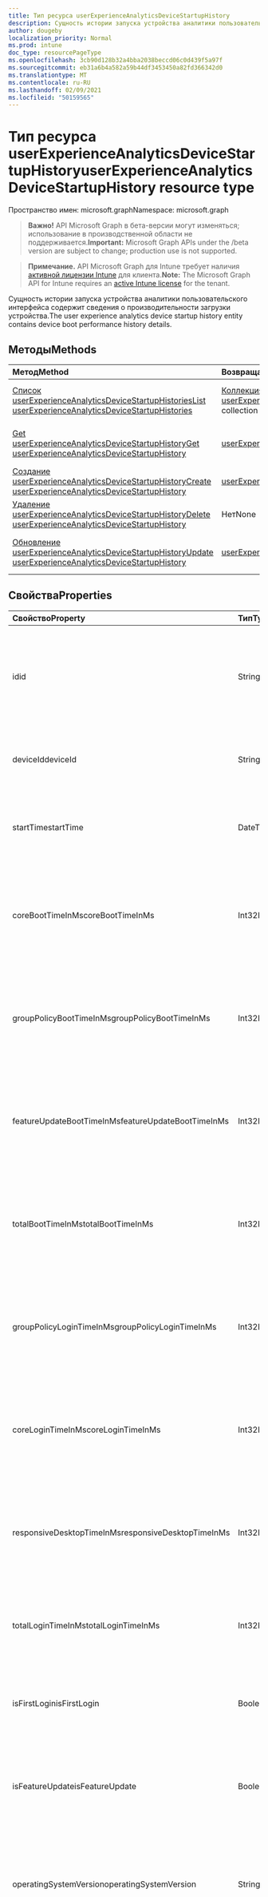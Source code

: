 ```yaml
---
title: Тип ресурса userExperienceAnalyticsDeviceStartupHistory
description: Сущность истории запуска устройства аналитики пользовательского интерфейса содержит сведения о производительности загрузки устройства.
author: dougeby
localization_priority: Normal
ms.prod: intune
doc_type: resourcePageType
ms.openlocfilehash: 3cb90d128b32a4bba2038beccd06c0d439f5a97f
ms.sourcegitcommit: eb31a6b4a582a59b44df3453450a82fd366342d0
ms.translationtype: MT
ms.contentlocale: ru-RU
ms.lasthandoff: 02/09/2021
ms.locfileid: "50159565"
---
```

# <a name="userexperienceanalyticsdevicestartuphistory-resource-type"></a><span data-ttu-id="76801-103">Тип ресурса userExperienceAnalyticsDeviceStartupHistory</span><span class="sxs-lookup"><span data-stu-id="76801-103">userExperienceAnalyticsDeviceStartupHistory resource type</span></span>

<span data-ttu-id="76801-104">Пространство имен: microsoft.graph</span><span class="sxs-lookup"><span data-stu-id="76801-104">Namespace: microsoft.graph</span></span>

> <span data-ttu-id="76801-105">**Важно!** API Microsoft Graph в бета-версии могут изменяться; использование в производственной области не поддерживается.</span><span class="sxs-lookup"><span data-stu-id="76801-105">**Important:** Microsoft Graph APIs under the /beta version are subject to change; production use is not supported.</span></span>

> <span data-ttu-id="76801-106">**Примечание.** API Microsoft Graph для Intune требует наличия [активной лицензии Intune](https://go.microsoft.com/fwlink/?linkid=839381) для клиента.</span><span class="sxs-lookup"><span data-stu-id="76801-106">**Note:** The Microsoft Graph API for Intune requires an [active Intune license](https://go.microsoft.com/fwlink/?linkid=839381) for the tenant.</span></span>

<span data-ttu-id="76801-107">Сущность истории запуска устройства аналитики пользовательского интерфейса содержит сведения о производительности загрузки устройства.</span><span class="sxs-lookup"><span data-stu-id="76801-107">The user experience analytics device startup history entity contains device boot performance history details.</span></span>

## <a name="methods"></a><span data-ttu-id="76801-108">Методы</span><span class="sxs-lookup"><span data-stu-id="76801-108">Methods</span></span>
|<span data-ttu-id="76801-109">Метод</span><span class="sxs-lookup"><span data-stu-id="76801-109">Method</span></span>|<span data-ttu-id="76801-110">Возвращаемый тип</span><span class="sxs-lookup"><span data-stu-id="76801-110">Return Type</span></span>|<span data-ttu-id="76801-111">Описание</span><span class="sxs-lookup"><span data-stu-id="76801-111">Description</span></span>|
|:---|:---|:---|
|[<span data-ttu-id="76801-112">Список userExperienceAnalyticsDeviceStartupHistories</span><span class="sxs-lookup"><span data-stu-id="76801-112">List userExperienceAnalyticsDeviceStartupHistories</span></span>](../api/intune-devices-userexperienceanalyticsdevicestartuphistory-list.md)|<span data-ttu-id="76801-113">[Коллекция userExperienceAnalyticsDeviceStartupHistory](../resources/intune-devices-userexperienceanalyticsdevicestartuphistory.md)</span><span class="sxs-lookup"><span data-stu-id="76801-113">[userExperienceAnalyticsDeviceStartupHistory](../resources/intune-devices-userexperienceanalyticsdevicestartuphistory.md) collection</span></span>|<span data-ttu-id="76801-114">Список свойств и связей [объектов userExperienceAnalyticsDeviceStartupHistory.](../resources/intune-devices-userexperienceanalyticsdevicestartuphistory.md)</span><span class="sxs-lookup"><span data-stu-id="76801-114">List properties and relationships of the [userExperienceAnalyticsDeviceStartupHistory](../resources/intune-devices-userexperienceanalyticsdevicestartuphistory.md) objects.</span></span>|
|[<span data-ttu-id="76801-115">Get userExperienceAnalyticsDeviceStartupHistory</span><span class="sxs-lookup"><span data-stu-id="76801-115">Get userExperienceAnalyticsDeviceStartupHistory</span></span>](../api/intune-devices-userexperienceanalyticsdevicestartuphistory-get.md)|[<span data-ttu-id="76801-116">userExperienceAnalyticsDeviceStartupHistory</span><span class="sxs-lookup"><span data-stu-id="76801-116">userExperienceAnalyticsDeviceStartupHistory</span></span>](../resources/intune-devices-userexperienceanalyticsdevicestartuphistory.md)|<span data-ttu-id="76801-117">Чтение свойств и связей объекта [userExperienceAnalyticsDeviceStartupHistory.](../resources/intune-devices-userexperienceanalyticsdevicestartuphistory.md)</span><span class="sxs-lookup"><span data-stu-id="76801-117">Read properties and relationships of the [userExperienceAnalyticsDeviceStartupHistory](../resources/intune-devices-userexperienceanalyticsdevicestartuphistory.md) object.</span></span>|
|[<span data-ttu-id="76801-118">Создание userExperienceAnalyticsDeviceStartupHistory</span><span class="sxs-lookup"><span data-stu-id="76801-118">Create userExperienceAnalyticsDeviceStartupHistory</span></span>](../api/intune-devices-userexperienceanalyticsdevicestartuphistory-create.md)|[<span data-ttu-id="76801-119">userExperienceAnalyticsDeviceStartupHistory</span><span class="sxs-lookup"><span data-stu-id="76801-119">userExperienceAnalyticsDeviceStartupHistory</span></span>](../resources/intune-devices-userexperienceanalyticsdevicestartuphistory.md)|<span data-ttu-id="76801-120">Создание объекта [userExperienceAnalyticsDeviceStartupHistory.](../resources/intune-devices-userexperienceanalyticsdevicestartuphistory.md)</span><span class="sxs-lookup"><span data-stu-id="76801-120">Create a new [userExperienceAnalyticsDeviceStartupHistory](../resources/intune-devices-userexperienceanalyticsdevicestartuphistory.md) object.</span></span>|
|[<span data-ttu-id="76801-121">Удаление userExperienceAnalyticsDeviceStartupHistory</span><span class="sxs-lookup"><span data-stu-id="76801-121">Delete userExperienceAnalyticsDeviceStartupHistory</span></span>](../api/intune-devices-userexperienceanalyticsdevicestartuphistory-delete.md)|<span data-ttu-id="76801-122">Нет</span><span class="sxs-lookup"><span data-stu-id="76801-122">None</span></span>|<span data-ttu-id="76801-123">Удаляет [пользователяExperienceAnalyticsDeviceStartupHistory.](../resources/intune-devices-userexperienceanalyticsdevicestartuphistory.md)</span><span class="sxs-lookup"><span data-stu-id="76801-123">Deletes a [userExperienceAnalyticsDeviceStartupHistory](../resources/intune-devices-userexperienceanalyticsdevicestartuphistory.md).</span></span>|
|[<span data-ttu-id="76801-124">Обновление userExperienceAnalyticsDeviceStartupHistory</span><span class="sxs-lookup"><span data-stu-id="76801-124">Update userExperienceAnalyticsDeviceStartupHistory</span></span>](../api/intune-devices-userexperienceanalyticsdevicestartuphistory-update.md)|[<span data-ttu-id="76801-125">userExperienceAnalyticsDeviceStartupHistory</span><span class="sxs-lookup"><span data-stu-id="76801-125">userExperienceAnalyticsDeviceStartupHistory</span></span>](../resources/intune-devices-userexperienceanalyticsdevicestartuphistory.md)|<span data-ttu-id="76801-126">Обновление свойств объекта [userExperienceAnalyticsDeviceStartupHistory.](../resources/intune-devices-userexperienceanalyticsdevicestartuphistory.md)</span><span class="sxs-lookup"><span data-stu-id="76801-126">Update the properties of a [userExperienceAnalyticsDeviceStartupHistory](../resources/intune-devices-userexperienceanalyticsdevicestartuphistory.md) object.</span></span>|

## <a name="properties"></a><span data-ttu-id="76801-127">Свойства</span><span class="sxs-lookup"><span data-stu-id="76801-127">Properties</span></span>
|<span data-ttu-id="76801-128">Свойство</span><span class="sxs-lookup"><span data-stu-id="76801-128">Property</span></span>|<span data-ttu-id="76801-129">Тип</span><span class="sxs-lookup"><span data-stu-id="76801-129">Type</span></span>|<span data-ttu-id="76801-130">Описание</span><span class="sxs-lookup"><span data-stu-id="76801-130">Description</span></span>|
|:---|:---|:---|
|<span data-ttu-id="76801-131">id</span><span class="sxs-lookup"><span data-stu-id="76801-131">id</span></span>|<span data-ttu-id="76801-132">String</span><span class="sxs-lookup"><span data-stu-id="76801-132">String</span></span>|<span data-ttu-id="76801-133">Уникальный идентификатор истории запуска устройства аналитики пользовательского интерфейса.</span><span class="sxs-lookup"><span data-stu-id="76801-133">The unique identifier of the user experience analytics device startup history.</span></span>|
|<span data-ttu-id="76801-134">deviceId</span><span class="sxs-lookup"><span data-stu-id="76801-134">deviceId</span></span>|<span data-ttu-id="76801-135">String</span><span class="sxs-lookup"><span data-stu-id="76801-135">String</span></span>|<span data-ttu-id="76801-136">ИД устройства аналитики пользовательского интерфейса.</span><span class="sxs-lookup"><span data-stu-id="76801-136">The user experience analytics device id.</span></span>|
|<span data-ttu-id="76801-137">startTime</span><span class="sxs-lookup"><span data-stu-id="76801-137">startTime</span></span>|<span data-ttu-id="76801-138">DateTimeOffset</span><span class="sxs-lookup"><span data-stu-id="76801-138">DateTimeOffset</span></span>|<span data-ttu-id="76801-139">Время начала загрузки устройства аналитики пользовательского интерфейса.</span><span class="sxs-lookup"><span data-stu-id="76801-139">The user experience analytics device boot start time.</span></span>|
|<span data-ttu-id="76801-140">coreBootTimeInMs</span><span class="sxs-lookup"><span data-stu-id="76801-140">coreBootTimeInMs</span></span>|<span data-ttu-id="76801-141">Int32</span><span class="sxs-lookup"><span data-stu-id="76801-141">Int32</span></span>|<span data-ttu-id="76801-142">Время загрузки основного устройства аналитики пользовательского интерфейса в миллисекунах.</span><span class="sxs-lookup"><span data-stu-id="76801-142">The user experience analytics device core boot time in milliseconds.</span></span>|
|<span data-ttu-id="76801-143">groupPolicyBootTimeInMs</span><span class="sxs-lookup"><span data-stu-id="76801-143">groupPolicyBootTimeInMs</span></span>|<span data-ttu-id="76801-144">Int32</span><span class="sxs-lookup"><span data-stu-id="76801-144">Int32</span></span>|<span data-ttu-id="76801-145">Время загрузки групповой политики устройства аналитики пользовательского интерфейса в миллисекунах.</span><span class="sxs-lookup"><span data-stu-id="76801-145">The User experience analytics Device group policy boot time in milliseconds.</span></span>|
|<span data-ttu-id="76801-146">featureUpdateBootTimeInMs</span><span class="sxs-lookup"><span data-stu-id="76801-146">featureUpdateBootTimeInMs</span></span>|<span data-ttu-id="76801-147">Int32</span><span class="sxs-lookup"><span data-stu-id="76801-147">Int32</span></span>|<span data-ttu-id="76801-148">Время обновления функции устройства аналитики пользовательского интерфейса в миллисекунах.</span><span class="sxs-lookup"><span data-stu-id="76801-148">The user experience analytics device feature update time in milliseconds.</span></span>|
|<span data-ttu-id="76801-149">totalBootTimeInMs</span><span class="sxs-lookup"><span data-stu-id="76801-149">totalBootTimeInMs</span></span>|<span data-ttu-id="76801-150">Int32</span><span class="sxs-lookup"><span data-stu-id="76801-150">Int32</span></span>|<span data-ttu-id="76801-151">Общее время загрузки устройства аналитики пользовательского интерфейса в миллисекунах.</span><span class="sxs-lookup"><span data-stu-id="76801-151">The user experience analytics device total boot time in milliseconds.</span></span>|
|<span data-ttu-id="76801-152">groupPolicyLoginTimeInMs</span><span class="sxs-lookup"><span data-stu-id="76801-152">groupPolicyLoginTimeInMs</span></span>|<span data-ttu-id="76801-153">Int32</span><span class="sxs-lookup"><span data-stu-id="76801-153">Int32</span></span>|<span data-ttu-id="76801-154">Время входа в групповую политику устройства аналитики пользовательского интерфейса в миллисекунах.</span><span class="sxs-lookup"><span data-stu-id="76801-154">The User experience analytics Device group policy login time in milliseconds.</span></span>|
|<span data-ttu-id="76801-155">coreLoginTimeInMs</span><span class="sxs-lookup"><span data-stu-id="76801-155">coreLoginTimeInMs</span></span>|<span data-ttu-id="76801-156">Int32</span><span class="sxs-lookup"><span data-stu-id="76801-156">Int32</span></span>|<span data-ttu-id="76801-157">Время входа в систему устройства аналитики пользовательского интерфейса в миллисекунах.</span><span class="sxs-lookup"><span data-stu-id="76801-157">The user experience analytics device core login time in milliseconds.</span></span>|
|<span data-ttu-id="76801-158">responsiveDesktopTimeInMs</span><span class="sxs-lookup"><span data-stu-id="76801-158">responsiveDesktopTimeInMs</span></span>|<span data-ttu-id="76801-159">Int32</span><span class="sxs-lookup"><span data-stu-id="76801-159">Int32</span></span>|<span data-ttu-id="76801-160">Аналитика пользовательского интерфейса отвечает за время рабочего стола в миллисекунах.</span><span class="sxs-lookup"><span data-stu-id="76801-160">The user experience analytics responsive desktop time in milliseconds.</span></span>|
|<span data-ttu-id="76801-161">totalLoginTimeInMs</span><span class="sxs-lookup"><span data-stu-id="76801-161">totalLoginTimeInMs</span></span>|<span data-ttu-id="76801-162">Int32</span><span class="sxs-lookup"><span data-stu-id="76801-162">Int32</span></span>|<span data-ttu-id="76801-163">Общее время входа устройства аналитики пользовательского интерфейса в миллисекунд.</span><span class="sxs-lookup"><span data-stu-id="76801-163">The user experience analytics device total login time in milliseconds.</span></span>|
|<span data-ttu-id="76801-164">isFirstLogin</span><span class="sxs-lookup"><span data-stu-id="76801-164">isFirstLogin</span></span>|<span data-ttu-id="76801-165">Boolean</span><span class="sxs-lookup"><span data-stu-id="76801-165">Boolean</span></span>|<span data-ttu-id="76801-166">Устройство аналитики пользовательского интерфейса сначала входит в систему.</span><span class="sxs-lookup"><span data-stu-id="76801-166">The user experience analytics device first login.</span></span>|
|<span data-ttu-id="76801-167">isFeatureUpdate</span><span class="sxs-lookup"><span data-stu-id="76801-167">isFeatureUpdate</span></span>|<span data-ttu-id="76801-168">Boolean</span><span class="sxs-lookup"><span data-stu-id="76801-168">Boolean</span></span>|<span data-ttu-id="76801-169">Запись загрузки устройства аналитики пользовательского интерфейса является обновлением функций.</span><span class="sxs-lookup"><span data-stu-id="76801-169">The user experience analytics device boot record is a feature update.</span></span>|
|<span data-ttu-id="76801-170">operatingSystemVersion</span><span class="sxs-lookup"><span data-stu-id="76801-170">operatingSystemVersion</span></span>|<span data-ttu-id="76801-171">String</span><span class="sxs-lookup"><span data-stu-id="76801-171">String</span></span>|<span data-ttu-id="76801-172">Версия операционной системы записи загрузки устройства аналитики пользовательского интерфейса.</span><span class="sxs-lookup"><span data-stu-id="76801-172">The user experience analytics device boot record's operating system version.</span></span>|
|<span data-ttu-id="76801-173">restartCategory</span><span class="sxs-lookup"><span data-stu-id="76801-173">restartCategory</span></span>|[<span data-ttu-id="76801-174">userExperienceAnalyticsOperatingSystemRestartCategory</span><span class="sxs-lookup"><span data-stu-id="76801-174">userExperienceAnalyticsOperatingSystemRestartCategory</span></span>](../resources/intune-devices-userexperienceanalyticsoperatingsystemrestartcategory.md)|<span data-ttu-id="76801-175">Категория перезапуска ОС.</span><span class="sxs-lookup"><span data-stu-id="76801-175">OS restart category.</span></span> <span data-ttu-id="76801-176">Возможные значения: `unknown`, `restartWithUpdate`, `restartWithoutUpdate`, `blueScreen`, `shutdownWithUpdate`, `shutdownWithoutUpdate`, `longPowerButtonPress`, `bootError`, `update`.</span><span class="sxs-lookup"><span data-stu-id="76801-176">Possible values are: `unknown`, `restartWithUpdate`, `restartWithoutUpdate`, `blueScreen`, `shutdownWithUpdate`, `shutdownWithoutUpdate`, `longPowerButtonPress`, `bootError`, `update`.</span></span>|
|<span data-ttu-id="76801-177">restartStopCode</span><span class="sxs-lookup"><span data-stu-id="76801-177">restartStopCode</span></span>|<span data-ttu-id="76801-178">String</span><span class="sxs-lookup"><span data-stu-id="76801-178">String</span></span>|<span data-ttu-id="76801-179">Код остановки перезапуска ОС.</span><span class="sxs-lookup"><span data-stu-id="76801-179">OS restart stop code.</span></span> <span data-ttu-id="76801-180">Здесь показан код проверки ошибок, который можно использовать для отслеживания причины синего экрана.</span><span class="sxs-lookup"><span data-stu-id="76801-180">This shows the bug check code which can be used to look up the blue screen reason.</span></span>|
|<span data-ttu-id="76801-181">restartFaultBucket</span><span class="sxs-lookup"><span data-stu-id="76801-181">restartFaultBucket</span></span>|<span data-ttu-id="76801-182">String</span><span class="sxs-lookup"><span data-stu-id="76801-182">String</span></span>|<span data-ttu-id="76801-183">Сегмент сбоя перезапуска ОС.</span><span class="sxs-lookup"><span data-stu-id="76801-183">OS restart fault bucket.</span></span> <span data-ttu-id="76801-184">Сегмент сбоя используется для поиска дополнительных сведений о сбое системы.</span><span class="sxs-lookup"><span data-stu-id="76801-184">The fault bucket is used to find additional information about a system crash.</span></span>|

## <a name="relationships"></a><span data-ttu-id="76801-185">Связи</span><span class="sxs-lookup"><span data-stu-id="76801-185">Relationships</span></span>
<span data-ttu-id="76801-186">Нет</span><span class="sxs-lookup"><span data-stu-id="76801-186">None</span></span>

## <a name="json-representation"></a><span data-ttu-id="76801-187">Представление JSON</span><span class="sxs-lookup"><span data-stu-id="76801-187">JSON Representation</span></span>
<span data-ttu-id="76801-188">Ниже представлено описание ресурса в формате JSON.</span><span class="sxs-lookup"><span data-stu-id="76801-188">Here is a JSON representation of the resource.</span></span>
<!-- {
  "blockType": "resource",
  "keyProperty": "id",
  "@odata.type": "microsoft.graph.userExperienceAnalyticsDeviceStartupHistory"
}
-->
``` json
{
  "@odata.type": "#microsoft.graph.userExperienceAnalyticsDeviceStartupHistory",
  "id": "String (identifier)",
  "deviceId": "String",
  "startTime": "String (timestamp)",
  "coreBootTimeInMs": 1024,
  "groupPolicyBootTimeInMs": 1024,
  "featureUpdateBootTimeInMs": 1024,
  "totalBootTimeInMs": 1024,
  "groupPolicyLoginTimeInMs": 1024,
  "coreLoginTimeInMs": 1024,
  "responsiveDesktopTimeInMs": 1024,
  "totalLoginTimeInMs": 1024,
  "isFirstLogin": true,
  "isFeatureUpdate": true,
  "operatingSystemVersion": "String",
  "restartCategory": "String",
  "restartStopCode": "String",
  "restartFaultBucket": "String"
}
```




